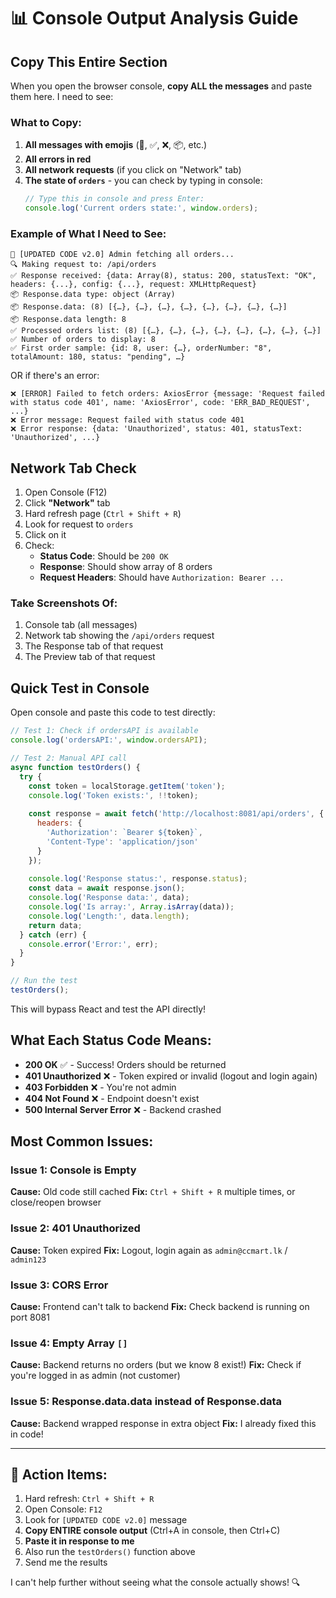 # 📊 Console Output Analysis Guide

## Copy This Entire Section

When you open the browser console, **copy ALL the messages** and paste them here. I need to see:

### What to Copy:

1. **All messages with emojis** (🔄, ✅, ❌, 📦, etc.)
2. **All errors in red**
3. **All network requests** (if you click on "Network" tab)
4. **The state of `orders`** - you can check by typing in console:
   ```javascript
   // Type this in console and press Enter:
   console.log('Current orders state:', window.orders);
   ```

### Example of What I Need to See:

```
🔄 [UPDATED CODE v2.0] Admin fetching all orders...
🔍 Making request to: /api/orders
✅ Response received: {data: Array(8), status: 200, statusText: "OK", headers: {...}, config: {...}, request: XMLHttpRequest}
📦 Response.data type: object (Array)
📦 Response.data: (8) [{…}, {…}, {…}, {…}, {…}, {…}, {…}, {…}]
📦 Response.data length: 8
✅ Processed orders list: (8) [{…}, {…}, {…}, {…}, {…}, {…}, {…}, {…}]
✅ Number of orders to display: 8
✅ First order sample: {id: 8, user: {…}, orderNumber: "8", totalAmount: 180, status: "pending", …}
```

OR if there's an error:

```
❌ [ERROR] Failed to fetch orders: AxiosError {message: 'Request failed with status code 401', name: 'AxiosError', code: 'ERR_BAD_REQUEST', ...}
❌ Error message: Request failed with status code 401
❌ Error response: {data: 'Unauthorized', status: 401, statusText: 'Unauthorized', ...}
```

## Network Tab Check

1. Open Console (F12)
2. Click **"Network"** tab
3. Hard refresh page (`Ctrl + Shift + R`)
4. Look for request to `orders`
5. Click on it
6. Check:
   - **Status Code**: Should be `200 OK`
   - **Response**: Should show array of 8 orders
   - **Request Headers**: Should have `Authorization: Bearer ...`

### Take Screenshots Of:

1. Console tab (all messages)
2. Network tab showing the `/api/orders` request
3. The Response tab of that request
4. The Preview tab of that request

## Quick Test in Console

Open console and paste this code to test directly:

```javascript
// Test 1: Check if ordersAPI is available
console.log('ordersAPI:', window.ordersAPI);

// Test 2: Manual API call
async function testOrders() {
  try {
    const token = localStorage.getItem('token');
    console.log('Token exists:', !!token);
    
    const response = await fetch('http://localhost:8081/api/orders', {
      headers: {
        'Authorization': `Bearer ${token}`,
        'Content-Type': 'application/json'
      }
    });
    
    console.log('Response status:', response.status);
    const data = await response.json();
    console.log('Response data:', data);
    console.log('Is array:', Array.isArray(data));
    console.log('Length:', data.length);
    return data;
  } catch (err) {
    console.error('Error:', err);
  }
}

// Run the test
testOrders();
```

This will bypass React and test the API directly!

## What Each Status Code Means:

- **200 OK** ✅ - Success! Orders should be returned
- **401 Unauthorized** ❌ - Token expired or invalid (logout and login again)
- **403 Forbidden** ❌ - You're not admin
- **404 Not Found** ❌ - Endpoint doesn't exist
- **500 Internal Server Error** ❌ - Backend crashed

## Most Common Issues:

### Issue 1: Console is Empty
**Cause:** Old code still cached
**Fix:** `Ctrl + Shift + R` multiple times, or close/reopen browser

### Issue 2: 401 Unauthorized
**Cause:** Token expired
**Fix:** Logout, login again as `admin@ccmart.lk` / `admin123`

### Issue 3: CORS Error
**Cause:** Frontend can't talk to backend
**Fix:** Check backend is running on port 8081

### Issue 4: Empty Array `[]`
**Cause:** Backend returns no orders (but we know 8 exist!)
**Fix:** Check if you're logged in as admin (not customer)

### Issue 5: Response.data.data instead of Response.data
**Cause:** Backend wrapped response in extra object
**Fix:** I already fixed this in code!

---

## 🎯 Action Items:

1. Hard refresh: `Ctrl + Shift + R`
2. Open Console: `F12`
3. Look for `[UPDATED CODE v2.0]` message
4. **Copy ENTIRE console output** (Ctrl+A in console, then Ctrl+C)
5. **Paste it in response to me**
6. Also run the `testOrders()` function above
7. Send me the results

I can't help further without seeing what the console actually shows! 🔍
